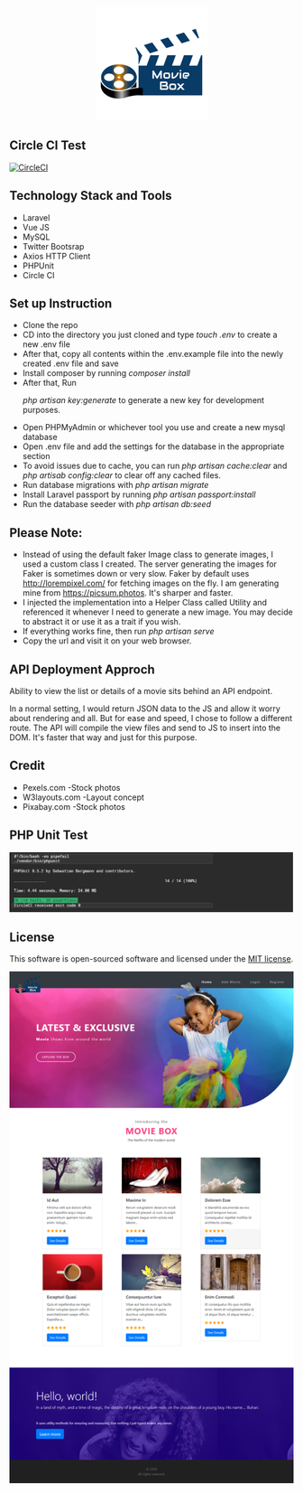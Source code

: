 <p align="center"><img src="public/images/logo2.png"></p>

## Circle CI Test
[![CircleCI](https://circleci.com/gh/Monamoxie/movie-box.svg?style=svg)](https://circleci.com/gh/Monamoxie/movie-box)


## Technology Stack and Tools
 
 - Laravel 
 - Vue JS
 - MySQL
 - Twitter Bootsrap
 - Axios HTTP Client
 - PHPUnit
 - Circle CI
  
## Set up Instruction
  - Clone the repo
  - CD into the directory you just cloned and type *touch .env* to create a new .env file
  - After that, copy all contents within the .env.example file into the newly created .env file and save
  - Install composer by running *composer install*
  - After that, Run
        <p> *php artisan key:generate*  to generate a new key for development purposes. </p>
  - Open PHPMyAdmin or whichever tool you use and create a new mysql database
  - Open .env file and add the settings for the database in the appropriate section
  - To avoid issues due to cache, you can run *php artisan cache:clear* and *php artisab config:clear* to clear off any cached files.
  - Run database migrations with *php artisan migrate*
  - Install Laravel passport by running *php artisan passport:install*
  - Run the database seeder with *php artisan db:seed*
## Please Note:
  - Instead of using the default faker Image class to generate images, I used a custom class I created. The server generating the images for Faker is sometimes down or very slow. Faker by default uses http://lorempixel.com/ for fetching images on the fly. I am generating mine from https://picsum.photos. It's sharper and faster. 
  - I injected the implementation into a Helper Class called Utility and referenced it whenever I need to generate a new image. You may decide to abstract it or use it as a trait if you wish.
- If everything works fine, then run *php artisan serve*
- Copy the url and visit it on your web browser.

## API Deployment Approch

Ability to view the list or details of a movie sits behind an API endpoint. 

In a normal setting, I would return JSON data to the JS and allow it worry about rendering and all.
But for ease and speed, I chose to follow a different route. The API will compile the view files and send to JS to insert into the DOM. It's faster that way and just for this purpose.
 
## Credit
- Pexels.com -Stock photos
- W3layouts.com -Layout concept
- Pixabay.com -Stock photos

## PHP Unit Test
<p align="center"><img src="public/images/circle_ci_test.png"></p>
 
## License

This software is open-sourced software and licensed under the [MIT license](https://opensource.org/licenses/MIT).

<p align="center"><img src="public/images/home_snapshot.png"></p>
